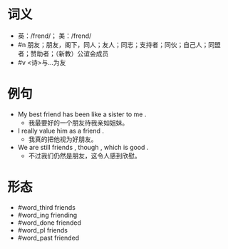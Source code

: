 # 词义
- 英：/frend/； 美：/frend/
- #n 朋友；朋友，阁下，同人；友人；同志；支持者；同伙；自己人；同盟者；赞助者；（新教）公谊会成员
- #v <诗>与…为友
# 例句
- My best friend has been like a sister to me .
	- 我最要好的一个朋友待我亲如姐妹。
- I really value him as a friend .
	- 我真的把他视为好朋友。
- We are still friends , though , which is good .
	- 不过我们仍然是朋友，这令人感到欣慰。
# 形态
- #word_third friends
- #word_ing friending
- #word_done friended
- #word_pl friends
- #word_past friended

